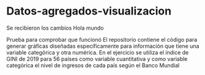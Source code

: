 # Datos-agregados-visualizacion

Se recibieron los cambios 
Hola mundo 

Prueba para comprobar que funcionó
El repositorio contiene el código para generar gráficas diseñadas específicamente para información que tiene una variable categórica y otra numérica. En el ejercicio se utiliza el índice de GINI de 2019 para 56 países como variable cuantitativa y como variable categórica el nivel de ingresos de cada país según el Banco Mundial 
